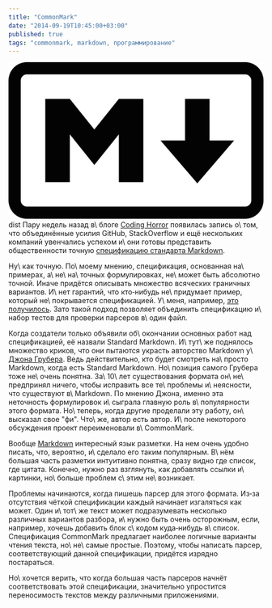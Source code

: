 ```yaml
---
title: "CommonMark"
date: "2014-09-19T10:45:00+03:00"
published: true
tags: "commonmark, markdown, программирование"
---
```


![](/images/3rd-party/markdown-logo.png "Markdown logo")
                                                  dist
Пару недель назад в\ блоге [Coding Horror][coding-horror] появилась запись о\ том, что объединённые усилия GitHub,
StackOverflow и ещё нескольких компаний увенчались успехом и\ они готовы представить общественности точную [спецификацию
стандарта Markdown][spec].

Ну\ как точную. По\ моему мнению, спецификация, основанная на\ примерах, а\ не\ на\ точных формулировках, не\ может быть
абсолютно точной. Иначе придётся описывать множество всяческих граничных вариантов. И\ нет гарантий, что
кто&#8209;нибудь не\ придумает пример, который не\ покрывается спецификацией. У\ меня, например, [это получилось][bug].
Зато такой подход позволяет объединить спецификацию и\ набор тестов для проверки парсеров в\ один файл.

Когда создатели только объявили об\ окончании основных работ над спецификацией, её назвали Standard Markdown. И\ тут\ же
поднялось множество криков, что они пытаются украсть авторство Markdown у\ [Джона Грубера][gruber]. Ведь действительно,
кто будет смотреть на\ просто Markdown, когда есть Standard Markdown. Но\ позиция самого Грубера тоже не\ очень понятна.
За\ 10\ лет существования формата он\ не\ предпринял ничего, чтобы исправить все те\ проблемы и\ неясности, что
существуют в\ Markdown. По мнению Джона, именно эта неточность формулировок и\ сыграла главную роль в\ популярности
этого формата. Но\ теперь, когда другие проделали эту работу, он\ высказал свое "фи". Что\ же, автор есть автор.
И\ после некоторого обсуждения проект переименовали в\ CommonMark.

Вообще [Markdown] интересный язык разметки. На нем очень удобно писать, что, вероятно, и\ сделало его таким популярным.
В\ нём большая часть разметки интуитивно понятна, сразу видно где список, где цитата. Конечно, нужно раз взглянуть, как
добавлять ссылки и\ картинки, но\ больше проблем с\ этим не\ возникает.

Проблемы начинаются, когда пишешь парсер для этого формата. Из&#8209;за отсутствия чёткой спецификации каждый начинает
изгаляться как может. Один и\ тот\ же текст может подразумевать несколько различных вариантов разбора, и\ нужно быть
очень осторожным, если, например, хочешь добавить блок с\ кодом куда&#8209;нибудь в\ список. Спецификация CommonMark
предлагает наиболее логичные варианты чтения текста, но\ не\ самые простые. Поэтому, чтобы написать парсер,
соответствующий данной спецификации, придётся изрядно постараться.

Но\ хочется верить, что когда большая часть парсеров начнёт соответствовать этой спецификации, значительно упростится
переносимость текстов между различными приложениями.

[bug]: https://github.com/jgm/stmd/issues/94
[coding-horror]: http://blog.codinghorror.com/
[gruber]: http://daringfireball.net/
[Markdown]: https://en.wikipedia.org/wiki/Markdown
[spec]: https://jgm.github.io/stmd/spec.html
